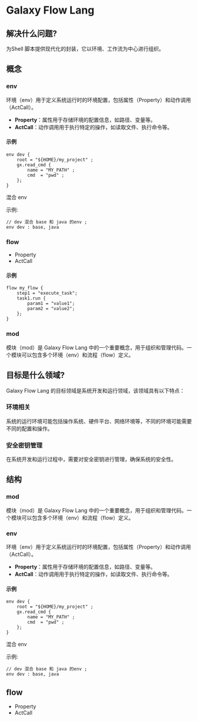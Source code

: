 # Galaxy Flow Lang



## 解决什么问题?

 为Shell 脚本提供现代化的封装，它以环境、工作流为中心进行组织。


##  概念



### env
环境（env）用于定义系统运行时的环境配置，包括属性（Property）和动作调用（ActCall）。
- **Property**：属性用于存储环境的配置信息，如路径、变量等。
- **ActCall**：动作调用用于执行特定的操作，如读取文件、执行命令等。

#### 示例
```
env dev {
	root = "${HOME}/my_project" ;
	gx.read_cmd {
		name = "MY_PATH" ;
		cmd  = "pwd" ;
	};
}
```



混合 env

示例:

```
// dev 混合 base 和 java 的env ;
env dev : base, java
```



### flow

* Property
* ActCall
#### 示例
```
flow my_flow {
	step1 = "execute_task";
	task1.run {
		param1 = "value1";
		param2 = "value2";
	};
}
```

### mod
模块（mod）是 Galaxy Flow Lang 中的一个重要概念，用于组织和管理代码。一个模块可以包含多个环境（env）和流程（flow）定义。

## 目标是什么领域?

Galaxy Flow Lang 的目标领域是系统开发和运行领域，该领域具有以下特点：
### 环境相关
系统的运行环境可能包括操作系统、硬件平台、网络环境等，不同的环境可能需要不同的配置和操作。



### 安全密钥管理
在系统开发和运行过程中，需要对安全密钥进行管理，确保系统的安全性。




## 结构

### mod
模块（mod）是 Galaxy Flow Lang 中的一个重要概念，用于组织和管理代码。一个模块可以包含多个环境（env）和流程（flow）定义。

### env
环境（env）用于定义系统运行时的环境配置，包括属性（Property）和动作调用（ActCall）。
- **Property**：属性用于存储环境的配置信息，如路径、变量等。
- **ActCall**：动作调用用于执行特定的操作，如读取文件、执行命令等。

#### 示例
```
env dev {
	root = "${HOME}/my_project" ;
	gx.read_cmd {
		name = "MY_PATH" ;
		cmd  = "pwd" ;
	};
}
```



混合 env

示例:

```
// dev 混合 base 和 java 的env ;
env dev : base, java
```



## flow

* Property
* ActCall
